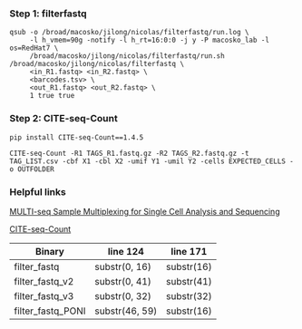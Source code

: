 ### Step 1: filterfastq

```
qsub -o /broad/macosko/jilong/nicolas/filterfastq/run.log \
     -l h_vmem=90g -notify -l h_rt=16:0:0 -j y -P macosko_lab -l os=RedHat7 \
     /broad/macosko/jilong/nicolas/filterfastq/run.sh /broad/macosko/jilong/nicolas/filterfastq \
     <in_R1.fastq> <in_R2.fastq> \
     <barcodes.tsv> \
     <out_R1.fastq> <out_R2.fastq> \
     1 true true
```


### Step 2: CITE-seq-Count

```pip install CITE-seq-Count==1.4.5```

```CITE-seq-Count -R1 TAGS_R1.fastq.gz -R2 TAGS_R2.fastq.gz -t TAG_LIST.csv -cbf X1 -cbl X2 -umif Y1 -umil Y2 -cells EXPECTED_CELLS -o OUTFOLDER```


### Helpful links
[MULTI-seq Sample Multiplexing for Single Cell Analysis and Sequencing](https://www.sigmaaldrich.com/US/en/technical-documents/technical-article/genomics/sequencing/multi-seq-sample-multiplexing-single-cell-analysis-sequencing)

[CITE-seq-Count](https://github.com/Hoohm/CITE-seq-Count)

| Binary            | line 124       | line 171   |
| ----------------- | -------------- | ---------- |
| filter_fastq      | substr(0, 16)  | substr(16) |
| filter_fastq_v2   | substr(0, 41)  | substr(41) |
| filter_fastq_v3   | substr(0, 32)  | substr(32) |
| filter_fastq_PONI | substr(46, 59) | substr(16) |
